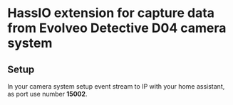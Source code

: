 # HassIO extension for capture data from Evolveo Detective D04 camera system
## Setup
In your camera system setup event stream to IP with your home assistant, as port use number **15002**.

